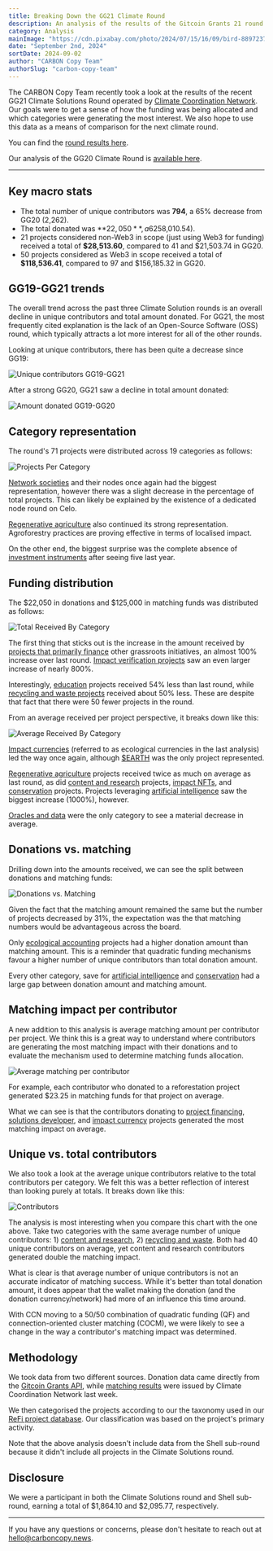 ```yaml
---
title: Breaking Down the GG21 Climate Round
description: An analysis of the results of the Gitcoin Grants 21 round operated by Climate Coordination Network.
category: Analysis
mainImage: "https://cdn.pixabay.com/photo/2024/07/15/16/09/bird-8897237_1280.jpg"
date: "September 2nd, 2024"
sortDate: 2024-09-02
author: "CARBON Copy Team"
authorSlug: "carbon-copy-team"
---
```


The CARBON Copy Team recently took a look at the results of the recent GG21 Climate Solutions Round operated by [Climate Coordination Network](/project/climate-coordination-network/). Our goals were to get a sense of how the funding was being allocated and which categories were generating the most interest. We also hope to use this data as a means of comparison for the next climate round.

You can find the [round results here](https://climatecoordination.org/datatabase/climate-round-portal/climate-round-results-gg21).

Our analysis of the GG20 Climate Round is [available here](/features/breaking-down-gg20-climate-round-ccn/).

<hr />

## Key macro stats

- The total number of unique contributors was **794**, a 65% decrease from GG20 (2,262).
- The total donated was **$22,050**, a 62% decrease from GG20 ($58,010.54).
- 21 projects considered non-Web3 in scope (just using Web3 for funding) received a total of **$28,513.60**, compared to 41 and $21,503.74 in GG20.
- 50 projects considered as Web3 in scope received a total of **$118,536.41**, compared to 97 and $156,185.32 in GG20.

## GG19-GG21 trends

The overall trend across the past three Climate Solution rounds is an overall decline in unique contributors and total amount donated. For GG21, the most frequently cited explanation is the lack of an Open-Source Software (OSS) round, which typically attracts a lot more interest for all of the other rounds. 

Looking at unique contributors, there has been quite a decrease since GG19:

![Unique contributors GG19-GG21](/content/assets/1_unique_contributors_history_gg21.svg)

After a strong GG20, GG21 saw a decline in total amount donated:

![Amount donated GG19-GG20](/content/assets/2_amount_donated_history_gg21.svg)

## Category representation

The round's 71 projects were distributed across 19 categories as follows:

![Projects Per Category](/content/assets/3_projects_per_category-gg21.svg)

[Network societies](/projects/categories/network-society-and-collective/) and their nodes once again had the biggest representation, however there was a slight decrease in the percentage of total projects. This can likely be explained by the existence of a dedicated node round on Celo.

[Regenerative agriculture](/projects/categories/regenerative-agriculture/) also continued its strong representation. Agroforestry practices are proving effective in terms of localised impact. 

On the other end, the biggest surprise was the complete absence of [investment instruments](/projects/categories/investment-instrument/) after seeing five last year. 

## Funding distribution

The $22,050 in donations and $125,000 in matching funds was distributed as follows:

![Total Received By Category](/content/assets/4_total_received_by_category-gg21.svg)

The first thing that sticks out is the increase in the amount received by [projects that primarily finance](/projects/categories/project-financing/) other grassroots initiatives, an almost 100% increase over last round. [Impact verification projects](/projects/categories/impact-verification/) saw an even larger increase of nearly 800%.

Interestingly, [education](/projects/categories/education/) projects received 54% less than last round, while [recycling and waste projects](/projects/categories/recycling-and-waste/) received about 50% less. These are despite that fact that there were 50 fewer projects in the round. 

From an average received per project perspective, it breaks down like this:

![Average Received By Category](/content/assets/5_average_received_by_category-gg21.svg)

[Impact currencies](/projects/categories/impact-currency/) (referred to as ecological currencies in the last analysis) led the way once again, although [$EARTH](/project/earth/) was the only project represented.

[Regenerative agriculture](/projects/categories/regenerative-agriculture/) projects received twice as much on average as last round, as did [content and research](/projects/categories/content-and-research/) projects, [impact NFTs](/projects/categories/impact-nfts/), and [conservation](/projects/categories/conservation/) projects. Projects leveraging [artificial intelligence](/projects/categories/artificial-intelligence) saw the biggest increase (1000%), however.

[Oracles and data](/projects/categories/oracles-and-data/) were the only category to see a material decrease in average.

## Donations vs. matching

Drilling down into the amounts received, we can see the split between donations and matching funds:

![Donations vs. Matching](/content/assets/6_donations_and_matching-gg21.svg)

Given the fact that the matching amount remained the same but the number of projects decreased by 31%, the expectation was the that matching numbers would be advantageous across the board.

Only [ecological accounting](/projects/categories/ecological-accounting) projects had a higher donation amount than matching amount. This is a reminder that quadratic funding mechanisms favour a higher number of unique contributors than total donation amount.

Every other category, save for [artificial intelligence](/projects/categories/artificial-intelligence/) and [conservation](/projects/categories/conservation/) had a large gap between donation amount and matching amount.

## Matching impact per contributor

A new addition to this analysis is average matching amount per contributor per project. We think this is a great way to understand where contributors are generating the most matching impact with their donations and to evaluate the mechanism used to determine matching funds allocation.

![Average matching per contributor](/content/assets/8-average-matching-per-contributor.svg)

For example, each contributor who donated to a reforestation project generated $23.25 in matching funds for that project on average.

What we can see is that the contributors donating to [project financing](/projects/categories/project-financing/), [solutions developer](/projects/categories/solutions-developer/), and [impact currency](/projects/categories/impact-currency/) projects generated the most matching impact on average.

## Unique vs. total contributors

We also took a look at the average unique contributors relative to the total contributors per category. We felt this was a better reflection of interest than looking purely at totals. It breaks down like this:

![Contributors](/content/assets/7_contributors-gg21.svg)

The analysis is most interesting when you compare this chart with the one above. Take two categories with the same average number of unique contributors: 1) [content and research](/projects/categories/content-and-research/), 2) [recycling and waste](/projects/categories/recycling-and-waste/). Both had 40 unique contributors on average, yet content and research contributors generated double the matching impact.

What is clear is that average number of unique contributors is not an accurate indicator of matching success. While it's better than total donation amount, it does appear that the wallet making the donation (and the donation currency/network) had more of an influence this time around.

With CCN moving to a 50/50 combination of quadratic funding (QF) and connection-oriented cluster matching (COCM), we were likely to see a change in the way a contributor's matching impact was determined.

## Methodology

We took data from two different sources. Donation data came directly from the [Gitcoin Grants API](https://grants-stack-indexer-v2.gitcoin.co/graphiql), while [matching results](https://climatecoordination.org/datatabase/climate-round-portal/climate-round-results-gg21) were issued by Climate Coordination Network last week.

We then categorised the projects according to our the taxonomy used in our [ReFi project database](/projects/). Our classification was based on the project's primary activity.

Note that the above analysis doesn't include data from the Shell sub-round because it didn't include all projects in the Climate Solutions round.

## Disclosure

We were a participant in both the Climate Solutions round and Shell sub-round, earning a total of $1,864.10 and $2,095.77, respectively.

---

If you have any questions or concerns, please don't hesitate to reach out at hello@carboncopy.news.
